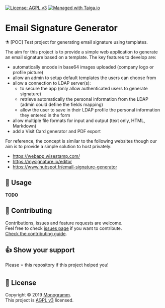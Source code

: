 
[uri_license]: http://www.gnu.org/licenses/agpl.html
[uri_license_image]: https://img.shields.io/badge/License-AGPL%20v3-blue.svg

[![License: AGPL v3][uri_license_image]][uri_license]
[![Managed with Taiga.io](https://img.shields.io/badge/managed%20with-TAIGA.io-709f14.svg)](https://tree.taiga.io/project/monogrammbot-monogrammemail_signature_generator/ "Managed with Taiga.io")

# Email Signature Generator

:alembic: [POC] Test project for generating email signature using templates.

The aim for this project is to provide a simple web application to generate an email signature based on a template.
The key features to develop are:
* automatically encode in base64 images uploaded (company logo or profile picture)
* allow an admin to setup default templates the users can choose from
* allow a connection to LDAP server(s):
    * to secure the app (only allow authenticated users to generate signature)
    * retrieve automatically the personal information from the LDAP (admin could define the fields mapping)
    * allow the user to save in their LDAP profile the personal information they entered in the form
* allow multiple file formats for input and output (text only, HTML, Markdown)
* add a Visit Card generator and PDF export

For reference, the concept is similar to the following websites though our aim is to provide a simple solution to host privately:
* https://webapp.wisestamp.com/
* https://mysignature.io/editor
* https://www.hubspot.fr/email-signature-generator

## :rocket: Usage

**TODO**

## :busts_in_silhouette: Contributing

Contributions, issues and feature requests are welcome.<br />
Feel free to check [issues page](https://github.com/kefranabg/readme-md-generator/issues) if you want to contribute.<br />
[Check the contributing guide](./CONTRIBUTING.md).<br />

## :thumbsup: Show your support

Please :star: this repository if this project helped you!

## :page_facing_up: License

Copyright © 2019 [Monogramm](https://github.com/Monogramm).<br />
This project is [AGPL v3][uri_license] licensed.

